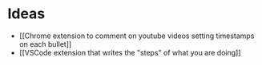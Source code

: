# Ideas

- [[Chrome extension to comment on youtube videos setting timestamps on each bullet]]
- [[VSCode extension that writes the "steps" of what you are doing]]


